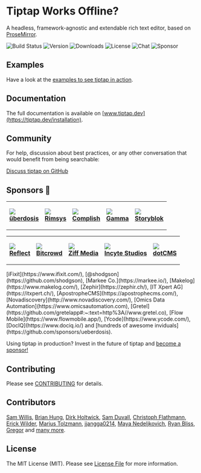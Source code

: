 # Tiptap Works Offline?

A headless, framework-agnostic and extendable rich text editor, based on [ProseMirror](https://github.com/ProseMirror/prosemirror).

![Build Status](https://github.com/ueberdosis/tiptap/workflows/build/badge.svg) ![Version](https://img.shields.io/npm/v/@tiptap/core.svg?label=version) ![Downloads](https://img.shields.io/npm/dm/@tiptap/core.svg) ![License](https://img.shields.io/npm/l/@tiptap/core.svg) ![Chat](https://img.shields.io/badge/chat-on%20discord-7289da.svg?sanitize=true) ![Sponsor](https://img.shields.io/static/v1?label=Sponsor&message=%E2%9D%A4&logo=GitHub)

## Examples

Have a look at the [examples to see tiptap in action](https://tiptap.dev/examples).

## Documentation

The full documentation is available on [www.tiptap.dev](https://tiptap.dev/installation).

## Community

For help, discussion about best practices, or any other conversation that would benefit from being searchable:

[Discuss tiptap on GitHub](https://github.com/ueberdosis/tiptap/discussions)

## Sponsors 💖

<table>
  <tr>
    <td>
      <p><img src="https://unavatar.io/github/ueberdosis"><br><a target="_blank" rel="noopener noreferrer nofollow" href="https://ueberdosis.io/"><strong>überdosis</strong></a></p>    </td>
    <td>
      <p><img src="https://unavatar.io/github/rimsys"><br><a target="_blank" rel="noopener noreferrer nofollow" href="https://rimsys.io/"><strong>Rimsys</strong></a></p>    </td>
    <td>
      <p><img src="https://uploads-ssl.webflow.com/5fa93d27380666789a1cbbd3/5fae50824b4d2d06f3d2898f_Frame%20374.png"><br><a target="_blank" rel="noopener noreferrer nofollow" href="https://www.complish.app/"><strong>Complish</strong></a></p>    </td>
    <td>
      <p><img src="https://unavatar.io/gamma.app"><br><a target="_blank" rel="noopener noreferrer nofollow" href="https://www.gamma.app/"><strong>Gamma</strong></a></p>    </td>
    <td>
      <p><img src="https://unavatar.io/github/storyblok"><br><a target="_blank" rel="noopener noreferrer nofollow" href="https://www.storyblok.com/"><strong>Storyblok</strong></a></p>    </td>
  </tr>

</table>
<table>
  <tr>
    <td>
      <p><img src="https://unavatar.io/reflect.app"><br><a target="_blank" rel="noopener noreferrer nofollow" href="https://reflect.app/"><strong>Reflect</strong></a></p>    </td>
    <td>
      <p><img src="https://unavatar.io/bitcrowd.net"><br><a target="_blank" rel="noopener noreferrer nofollow" href="https://bitcrowd.net/"><strong>Bitcrowd</strong></a></p>    </td>
    <td>
      <p><img src="https://unavatar.io/github/ziffmedia"><br><a target="_blank" rel="noopener noreferrer nofollow" href="https://ziffmedia.com/"><strong>Ziff Media</strong></a></p>    </td>
    <td>
      <p><img src="https://unavatar.io/github/incyte"><br><a target="_blank" rel="noopener noreferrer nofollow" href="https://incytestudios.com/"><strong>Incyte Studios</strong></a></p>    </td>
    <td>
      <p><img src="https://unavatar.io/github/dotcms"><br><a target="_blank" rel="noopener noreferrer nofollow" href="https://dotcms.com/"><strong>dotCMS</strong></a></p>    </td>
  </tr>

</table>
[iFixit](https://www.ifixit.com/), [@shodgson](https://github.com/shodgson), [Markee Co.](https://markee.io/), [Makelog](https://www.makelog.com/), [Zephir](https://zephir.ch/), [IT Xpert AG](https://itxpert.ch/), [ApostropheCMS](https://apostrophecms.com/), [Novadiscovery](http://www.novadiscovery.com/), [Omics Data Automation](https://www.omicsautomation.com), [Gretel](https://github.com/gretelapp#:~:text=http%3A//www.gretel.co), [Flow Mobile](https://www.flowmobile.app/), [Ycode](https://www.ycode.com/), [DocIQ](https://www.dociq.io/) and [hundreds of awesome inviduals](https://github.com/sponsors/ueberdosis).

Using tiptap in production? Invest in the future of tiptap and [become a sponsor!](https://github.com/sponsors/ueberdosis)

## Contributing

Please see [CONTRIBUTING](CONTRIBUTING.md) for details.

## Contributors

[Sam Willis](https://github.com/samwillis), [Brian Hung](https://github.com/BrianHung), [Dirk Holtwick](https://github.com/holtwick), [Sam Duvall](https://github.com/SamDuvall), [Christoph Flathmann](https://github.com/Chrissi2812), [Erick Wilder](https://github.com/erickwilder), [Marius Tolzmann](https://github.com/mariux), [jjangga0214](https://github.com/jjangga0214), [Maya Nedeljkovich](https://github.com/mayacoda), [Ryan Bliss](https://github.com/ryanbliss), [Gregor](https://github.com/gambolputty) and [many more](../../contributors).

## License

The MIT License (MIT). Please see [License File](LICENSE.md) for more information.